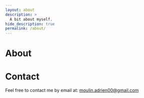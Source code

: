 ```yaml
---
layout: about
description: >
  A bit about myself.
hide_description: true
permalink: /about/
---
```


# About

<!--author-->

# Contact

Feel free to contact me by email at: [moulin.adrien00@gmail.com](mailto:moulin.adrien00@gmail.com)